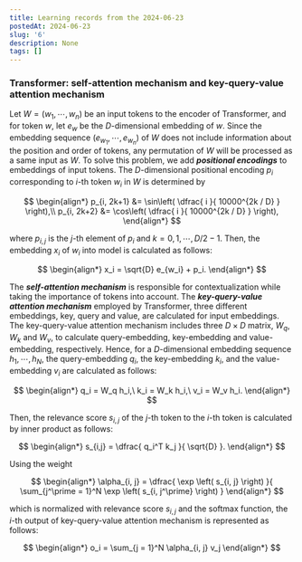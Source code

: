 ```yaml
---
title: Learning records from the 2024-06-23
postedAt: 2024-06-23
slug: '6'
description: None
tags: []
---
```


### Transformer: self-attention mechanism and key-query-value attention mechanism

Let $W = \left( w_1, \cdots, w_n \right)$ be an input tokens to the encoder of Transformer, and for token $w$, let $e_w$ be the $D$-dimensional embedding of $w$. Since the embedding sequence $\left( e_{w_1}, \cdots, e_{w_n} \right)$ of $W$ does not include information about the position and order of tokens, any permutation of $W$ will be processed as a same input as $W$. To solve this problem, we add **_positional encodings_** to embeddings of input tokens. The $D$-dimensional positional encoding $p_i$ corresponding to $i$-th token $w_i$ in $W$ is determined by

$$
\begin{align*}
    p_{i, 2k+1} &= \sin\left( \dfrac{ i }{ 10000^{2k / D} } \right),\\
    p_{i, 2k+2} &= \cos\left( \dfrac{ i }{ 10000^{2k / D} } \right),
\end{align*}
$$

where $p_{i, j}$ is the $j$-th element of $p_i$ and $k = 0, 1, \cdots, D / 2 - 1$. Then, the embedding $x_i$ of $w_i$ into model is calculated as follows:

$$
\begin{align*}
    x_i = \sqrt{D} e_{w_i} + p_i.
\end{align*}
$$

The **_self-attention mechanism_** is responsible for contextualization while taking the importance of tokens into account. The **_key-query-value attention mechanism_** employed by Transformer, three different embeddings, key, query and value, are calculated for input embeddings. The key-query-value attention mechanism includes three $D\times D$ matrix, $W_q$, $W_k$ and $W_v$, to calculate query-embedding, key-embedding and value-embedding, respectively. Hence, for a $D$-dimensional embedding sequence $h_1, \cdots, h_N$, the query-embedding $q_i$, the key-embedding $k_i$, and the value-embedding $v_i$ are calculated as follows:

$$
\begin{align*}
    q_i = W_q h_i,\ k_i = W_k h_i,\ v_i = W_v h_i.
\end{align*}
$$

Then, the relevance score $s_{i, j}$ of the $j$-th token to the $i$-th token is calculated by inner product as follows:

$$
\begin{align*}
    s_{i,j} = \dfrac{ q_i^T k_j }{ \sqrt{D} }.
\end{align*}
$$

Using the weight

$$
\begin{align*}
    \alpha_{i, j} = \dfrac{ \exp \left( s_{i, j} \right) }{ \sum_{j^\prime = 1}^N \exp \left( s_{i, j^\prime} \right) }
\end{align*}
$$

which is normalized with relevance score $s_{i,j}$ and the softmax function, the $i$-th output of key-query-value attention mechanism is represented as follows:

$$
\begin{align*}
    o_i = \sum_{j = 1}^N \alpha_{i, j} v_j
\end{align*}
$$
